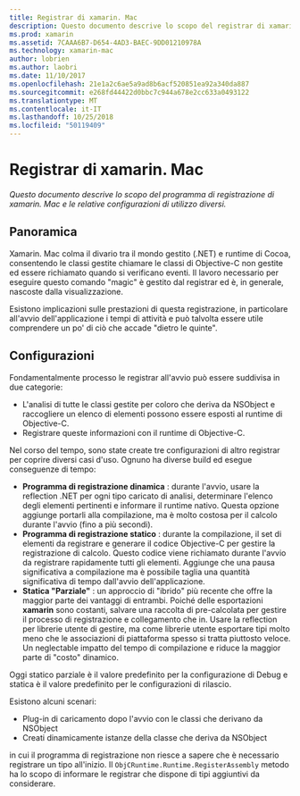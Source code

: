 ```yaml
---
title: Registrar di xamarin. Mac
description: Questo documento descrive lo scopo del registrar di xamarin. Mac e dinamico, statico e parziale statica (ibrido) le configurazioni di utilizzo.
ms.prod: xamarin
ms.assetid: 7CAAA6B7-D654-4AD3-BAEC-9DD01210978A
ms.technology: xamarin-mac
author: lobrien
ms.author: laobri
ms.date: 11/10/2017
ms.openlocfilehash: 21e1a2c6ae5a9ad8b6acf520851ea92a340da887
ms.sourcegitcommit: e268fd44422d0bbc7c944a678e2cc633a0493122
ms.translationtype: MT
ms.contentlocale: it-IT
ms.lasthandoff: 10/25/2018
ms.locfileid: "50119409"
---
```

# <a name="xamarinmac-registrar"></a>Registrar di xamarin. Mac

_Questo documento descrive lo scopo del programma di registrazione di xamarin. Mac e le relative configurazioni di utilizzo diversi._

## <a name="overview"></a>Panoramica

Xamarin. Mac colma il divario tra il mondo gestito (.NET) e runtime di Cocoa, consentendo le classi gestite chiamare le classi di Objective-C non gestite ed essere richiamato quando si verificano eventi. Il lavoro necessario per eseguire questo comando "magic" è gestito dal registrar ed è, in generale, nascoste dalla visualizzazione.

Esistono implicazioni sulle prestazioni di questa registrazione, in particolare all'avvio dell'applicazione i tempi di attività e può talvolta essere utile comprendere un po' di ciò che accade "dietro le quinte".

## <a name="configurations"></a>Configurazioni

Fondamentalmente processo le registrar all'avvio può essere suddivisa in due categorie:

- L'analisi di tutte le classi gestite per coloro che deriva da NSObject e raccogliere un elenco di elementi possono essere esposti al runtime di Objective-C.
- Registrare queste informazioni con il runtime di Objective-C.

Nel corso del tempo, sono state create tre configurazioni di altro registrar per coprire diversi casi d'uso. Ognuno ha diverse build ed esegue conseguenze di tempo:

- **Programma di registrazione dinamica** : durante l'avvio, usare la reflection .NET per ogni tipo caricato di analisi, determinare l'elenco degli elementi pertinenti e informare il runtime nativo. Questa opzione aggiunge portarli alla compilazione, ma è molto costosa per il calcolo durante l'avvio (fino a più secondi).
- **Programma di registrazione statico** : durante la compilazione, il set di elementi da registrare e generare il codice Objective-C per gestire la registrazione di calcolo. Questo codice viene richiamato durante l'avvio da registrare rapidamente tutti gli elementi. Aggiunge che una pausa significativa a compilazione ma è possibile taglia una quantità significativa di tempo dall'avvio dell'applicazione.
- **Statica "Parziale"** : un approccio di "ibrido" più recente che offre la maggior parte dei vantaggi di entrambi. Poiché delle esportazioni **xamarin** sono costanti, salvare una raccolta di pre-calcolata per gestire il processo di registrazione e collegamento che in. Usare la reflection per librerie utente di gestire, ma come librerie utente esportare tipi molto meno che le associazioni di piattaforma spesso si tratta piuttosto veloce. Un neglectable impatto del tempo di compilazione e riduce la maggior parte di "costo" dinamico.

Oggi statico parziale è il valore predefinito per la configurazione di Debug e statica è il valore predefinito per le configurazioni di rilascio.

Esistono alcuni scenari:

- Plug-in di caricamento dopo l'avvio con le classi che derivano da NSObject
- Creati dinamicamente istanze della classe che deriva da NSObject

in cui il programma di registrazione non riesce a sapere che è necessario registrare un tipo all'inizio. Il `ObjCRuntime.Runtime.RegisterAssembly` metodo ha lo scopo di informare le registrar che dispone di tipi aggiuntivi da considerare.
